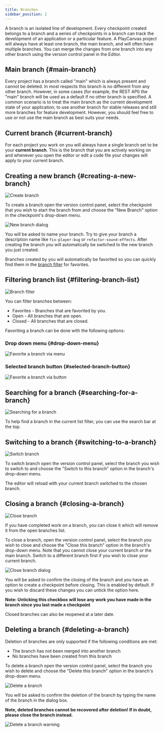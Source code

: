 ```yaml
---
title: Branches
sidebar_position: 2
---
```


A branch is an isolated line of development. Every checkpoint created belongs to a branch and a series of checkpoints in a branch can track the development of an application or a particular feature. A PlayCanvas project will always have at least one branch, the main branch, and will often have multiple branches. You can merge the changes from one branch into any other branch using the version control panel in the Editor.

## Main branch {#main-branch}

Every project has a branch called "main" which is always present and cannot be deleted. In most respects this branch is no different from any other branch. However, in some cases (for example, the REST API) the "main" branch will be used as a default if no other branch is specified. A common scenario is to treat the main branch as the current development state of your application; to use another branch for stable releases and still more branches for feature development. However, you should feel free to use or not use the main branch as best suits your needs.

## Current branch {#current-branch}

For each project you work on you will always have a single branch set to be your **current branch**. This is the branch that you are actively working on and whenever you open the editor or edit a code file your changes will apply to your current branch.

## Creating a new branch {#creating-a-new-branch}

![Create branch][1]

To create a branch open the version control panel, select the checkpoint that you wish to start the branch from and choose the "New Branch" option in the checkpoint's drop-down menu.

![New branch dialog][2]

You will be asked to name your branch. Try to give your branch a description name like `fix-player-bug` or `refactor-sound-effects`. After creating the branch you will automatically be switched to the new branch you just created.

Branches created by you will automatically be favorited so you can quickly find them in the [branch filter](#filtering-branch-list) for favorites.

## Filtering branch list {#filtering-branch-list}

![Branch filter][9]

You can filter branches between:

- Favorites - Branches that are favorited by you.
- Open - All branches that are open.
- Closed - All branches that are closed.

Favoriting a branch can be done with the following options:

### Drop down menu {#drop-down-menu}

![Favorite a branch via menu][10]

### Selected branch button {#selected-branch-button}

![Favorite a branch via button][11]

## Searching for a branch {#searching-for-a-branch}

![Searching for a branch][8]

To help find a branch in the current list filter, you can use the search bar at the top.

## Switching to a branch {#switching-to-a-branch}

![Switch branch][3]

To switch branch open the version control panel, select the branch you wish to switch to and choose the "Switch to this branch" option in the branch's drop-down menu.

The editor will reload with your current branch switched to the chosen branch.

## Closing a branch {#closing-a-branch}

![Close branch][4]

If you have completed work on a branch, you can close it which will remove it from the open branches list.

To close a branch, open the version control panel, select the branch you wish to close and choose the "Close this branch" option in the branch's drop-down menu. Note that you cannot close your current branch or the main branch. Switch to a different branch first if you wish to close your current branch.

![Close branch dialog][5]

You will be asked to confirm the closing of the branch and you have an option to create a checkpoint before closing. This is enabled by default. If you wish to discard these changes you can untick the option here.

**Note: Unticking this checkbox will lose any work you have made in the branch since you last made a checkpoint**

Closed branches can also be reopened at a later date.

## Deleting a branch {#deleting-a-branch}

Deletion of branches are only supported if the following conditions are met:

- The branch has not been merged into another branch
- No branches have been created from this branch

To delete a branch open the version control panel, select the branch you wish to delete and choose the "Delete this branch" option in the branch's drop-down menu.

![Delete a branch][6]

You will be asked to confirm the deletion of the branch by typing the name of the branch in the dialog box.

**Note, deleted branches cannot be recovered after deletion! If in doubt, please close the branch instead.**

![Delete a branch warning][7]

[1]: /images/user-manual/version-control/branches/new-branch.png
[2]: /images/user-manual/version-control/branches/new-branch-dialog.png
[3]: /images/user-manual/version-control/branches/switch-branch.png
[4]: /images/user-manual/version-control/branches/close-branch.png
[5]: /images/user-manual/version-control/branches/close-branch-dialog.png
[6]: /images/user-manual/version-control/branches/delete-branch.png
[7]: /images/user-manual/version-control/branches/delete-branch-dialog.png
[8]: /images/user-manual/version-control/branches/search-for-a-branch.gif
[9]: /images/user-manual/version-control/branches/filter-branches.gif
[10]: /images/user-manual/version-control/branches/favorite-branch-via-dropdown.gif
[11]: /images/user-manual/version-control/branches/favorite-branch-via-button.gif
